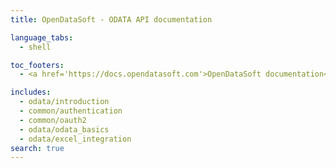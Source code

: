 ```yaml
---
title: OpenDataSoft - ODATA API documentation

language_tabs:
  - shell

toc_footers:
  - <a href='https://docs.opendatasoft.com'>OpenDataSoft documentation</a>

includes:
  - odata/introduction
  - common/authentication
  - common/oauth2
  - odata/odata_basics
  - odata/excel_integration
search: true
---
```

